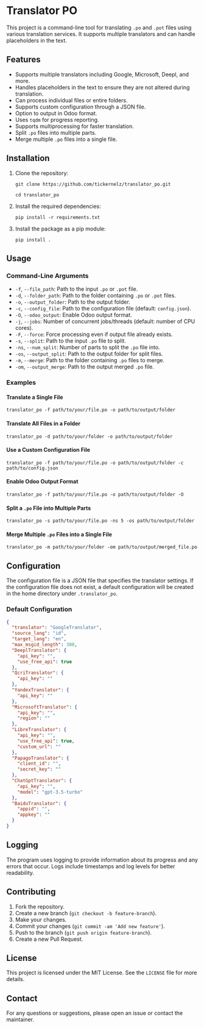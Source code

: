 Translator PO
=============

This project is a command-line tool for translating `.po` and `.pot` files using various translation services. It
supports multiple translators and can handle placeholders in the text.

Features
--------

- Supports multiple translators including Google, Microsoft, Deepl, and more.
- Handles placeholders in the text to ensure they are not altered during translation.
- Can process individual files or entire folders.
- Supports custom configuration through a JSON file.
- Option to output in Odoo format.
- Uses `tqdm` for progress reporting.
- Supports multiprocessing for faster translation.
- Split `.po` files into multiple parts.
- Merge multiple `.po` files into a single file.

Installation
------------

1. Clone the repository:

   ```console
   git clone https://github.com/tickernelz/translator_po.git
   ```
   ```console
   cd translator_po
   ```

2. Install the required dependencies:

   ```console
   pip install -r requirements.txt
   ```

3. Install the package as a pip module:

   ```console
   pip install .
   ```

Usage
-----

### Command-Line Arguments

- `-f`, `--file_path`: Path to the input `.po` or `.pot` file.
- `-d`, `--folder_path`: Path to the folder containing `.po` or `.pot` files.
- `-o`, `--output_folder`: Path to the output folder.
- `-c`, `--config_file`: Path to the configuration file (default: `config.json`).
- `-O`, `--odoo_output`: Enable Odoo output format.
- `-j`, `--jobs`: Number of concurrent jobs/threads (default: number of CPU cores).
- `-F`, `--force`: Force processing even if output file already exists.
- `-s`, `--split`: Path to the input `.po` file to split.
- `-ns`, `--num_split`: Number of parts to split the `.po` file into.
- `-os`, `--output_split`: Path to the output folder for split files.
- `-m`, `--merge`: Path to the folder containing `.po` files to merge.
- `-om`, `--output_merge`: Path to the output merged `.po` file.

### Examples

#### Translate a Single File

```console
translator_po -f path/to/your/file.po -o path/to/output/folder
```

#### Translate All Files in a Folder

```console
translator_po -d path/to/your/folder -o path/to/output/folder
```

#### Use a Custom Configuration File

```console
translator_po -f path/to/your/file.po -o path/to/output/folder -c path/to/config.json
```

#### Enable Odoo Output Format

```console
translator_po -f path/to/your/file.po -o path/to/output/folder -O
```

#### Split a `.po` File into Multiple Parts

```console
translator_po -s path/to/your/file.po -ns 5 -os path/to/output/folder
```

#### Merge Multiple `.po` Files into a Single File

```console
translator_po -m path/to/your/folder -om path/to/output/merged_file.po
```

Configuration
-------------

The configuration file is a JSON file that specifies the translator settings. If the configuration file does not exist,
a default configuration will be created in the home directory under `.translator_po`.

### Default Configuration

```json
{
  "translator": "GoogleTranslator",
  "source_lang": "id",
  "target_lang": "en",
  "max_msgid_length": 300,
  "DeeplTranslator": {
    "api_key": "",
    "use_free_api": true
  },
  "QcriTranslator": {
    "api_key": ""
  },
  "YandexTranslator": {
    "api_key": ""
  },
  "MicrosoftTranslator": {
    "api_key": "",
    "region": ""
  },
  "LibreTranslator": {
    "api_key": "",
    "use_free_api": true,
    "custom_url": ""
  },
  "PapagoTranslator": {
    "client_id": "",
    "secret_key": ""
  },
  "ChatGptTranslator": {
    "api_key": "",
    "model": "gpt-3.5-turbo"
  },
  "BaiduTranslator": {
    "appid": "",
    "appkey": ""
  }
}
```

Logging
-------

The program uses logging to provide information about its progress and any errors that occur. Logs include timestamps
and log levels for better readability.

Contributing
------------

1. Fork the repository.
2. Create a new branch (`git checkout -b feature-branch`).
3. Make your changes.
4. Commit your changes (`git commit -am 'Add new feature'`).
5. Push to the branch (`git push origin feature-branch`).
6. Create a new Pull Request.

License
-------

This project is licensed under the MIT License. See the `LICENSE` file for more details.

Contact
-------

For any questions or suggestions, please open an issue or contact the maintainer.